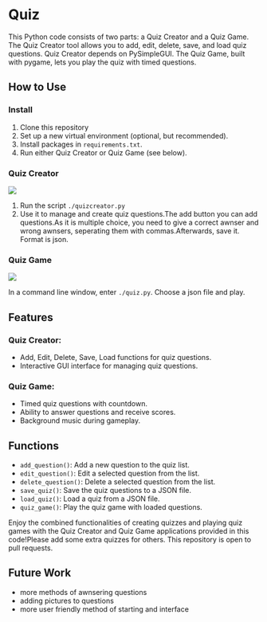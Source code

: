 # Quiz

This Python code consists of two parts: a Quiz Creator and a Quiz Game. The Quiz Creator tool allows you to add, edit, delete, save, and load quiz questions. Quiz Creator depends on PySimpleGUI. The Quiz Game, built with pygame, lets you play the quiz with timed questions.

## How to Use

### Install
1. Clone this repository
2. Set up a new virtual environment (optional, but recommended). 
3. Install packages in `requirements.txt`.
4. Run either Quiz Creator or Quiz Game (see below).

### Quiz Creator

![](images.screenshotcreator1.png)

1. Run the script `./quizcreator.py` 
2. Use it to manage and create quiz questions.The add button you can add questions.As it is multiple choice, you need to give a correct awnser and wrong awnsers, seperating them with commas.Afterwards, save it. Format is json.

### Quiz Game

![](images.screenshotplayer1.png)

In a command line window, enter `./quiz.py`. Choose a json file and play.


## Features

### Quiz Creator:
- Add, Edit, Delete, Save, Load functions for quiz questions.
- Interactive GUI interface for managing quiz questions.

### Quiz Game:
- Timed quiz questions with countdown.
- Ability to answer questions and receive scores.
- Background music during gameplay.

## Functions

- `add_question()`: Add a new question to the quiz list.
- `edit_question()`: Edit a selected question from the list.
- `delete_question()`: Delete a selected question from the list.
- `save_quiz()`: Save the quiz questions to a JSON file.
- `load_quiz()`: Load a quiz from a JSON file.
- `quiz_game()`: Play the quiz game with loaded questions.

Enjoy the combined functionalities of creating quizzes and playing quiz games with the Quiz Creator and Quiz Game applications provided in this code!Please add some extra quizzes for others. This repository is open to pull requests.

## Future Work

- more methods of awnsering questions
- adding pictures to questions
- more user friendly method of starting and interface





